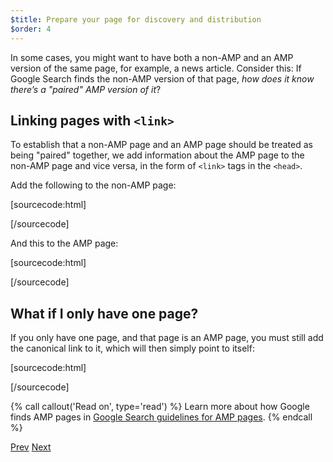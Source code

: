 ```yaml
---
$title: Prepare your page for discovery and distribution
$order: 4
---
```


In some cases, you might want to have both a non-AMP and an AMP version of the same page, for example, a news article. Consider this: If Google Search finds the non-AMP version of that page, *how does it know there’s a "paired" AMP version of it*?

## Linking pages with `<link>`

To establish that a non-AMP page and an AMP page should be treated as being "paired" together, we add information about the AMP page to the non-AMP page and vice versa, in the form of `<link>` tags in the `<head>`.

Add the following to the non-AMP page:

[sourcecode:html]
<link rel="amphtml" href="https://www.example.com/url/to/amp/document.html">
[/sourcecode]

And this to the AMP page:

[sourcecode:html]
<link rel="canonical" href="https://www.example.com/url/to/full/document.html">
[/sourcecode]

## What if I only have one page?

If you only have one page, and that page is an AMP page, you must still add the canonical link to it, which will then simply point to itself:

[sourcecode:html]
<link rel="canonical" href="https://www.example.com/url/to/amp/document.html">
[/sourcecode]

{% call callout('Read on', type='read') %}
Learn more about how Google finds AMP pages in [Google Search guidelines for AMP pages](https://support.google.com/webmasters/answer/6340290).
{% endcall %}

<div class="prev-next-buttons">
  <a class="button prev-button" href="/docs/tutorials/create/preview_and_validate.html"><span class="arrow-prev">Prev</span></a>
  <a class="button next-button" href="/docs/tutorials/create/publish.html"><span class="arrow-next">Next</span></a>
</div>
